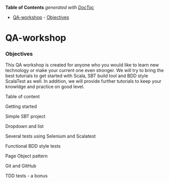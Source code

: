 <!-- START doctoc generated TOC please keep comment here to allow auto update -->
<!-- DON'T EDIT THIS SECTION, INSTEAD RE-RUN doctoc TO UPDATE -->
**Table of Contents**  *generated with [DocToc](https://github.com/thlorenz/doctoc)*

- [QA-workshop](#markdown-header-qa-workshop)
        - [Objectives](#markdown-header-objectives)

<!-- END doctoc generated TOC please keep comment here to allow auto update -->

# QA-workshop
### Objectives
This QA workshop is created for anyone who you would like to learn new technology or make your current one even stronger. We will try to bring the best tutorials to get started with Scala, SBT build tool and BDD style ScalaTest as well. In addition, we will provide further tutorials to keep your knowldge and practice on good level.

Table of content

Getting started

Simple SBT project

Dropdown and list

Several tests using Selenium and Scalatest

Functional BDD style tests

Page Object pattern

Git and GitHub

TDD tests - a bonus
